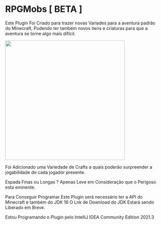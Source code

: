 # RPGMobs [ BETA ]
Este Plugin Foi Criado para trazer novas Variades para a aventura padrão do Minecraft, Podendo ter também novos itens e criaturas para que a aventura se torne algo mais difícil.

<img src="https://media.discordapp.net/attachments/696189569904934993/950415141898440774/unknown.png" width="384"/>

Foi Adicionado uma Variedade de Crafts a quais poderão surpreender a jogabilidade de cada jogador presente.

Espada Finas ou Longas ?
Apenas Leve em Consideração que o Perigoso esta eminente.



Para Conseguir Programar Este Plugin será necessário ter a API do Minecraft e também do JDK 16
O Lnk de Download do JDK Estará sendo Liberado em Breve.

Estou Programando o Plugin pelo IntelliJ IDEA Community Edition 2021.3
